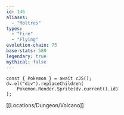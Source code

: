 ```yaml
---
id: 146
aliases:
  - "Moltres"
types:
  - "Fire"
  - "Flying"
evolution-chain: 75
base-stats: 580
legendary: true
mythical: false
---
```

```dataviewjs
const { Pokemon } = await cJS();
dv.el("div").replaceChildren(
	Pokemon.Render.Sprite(dv.current().id)
);
```

[[Locations/Dungeon/Volcano]]
